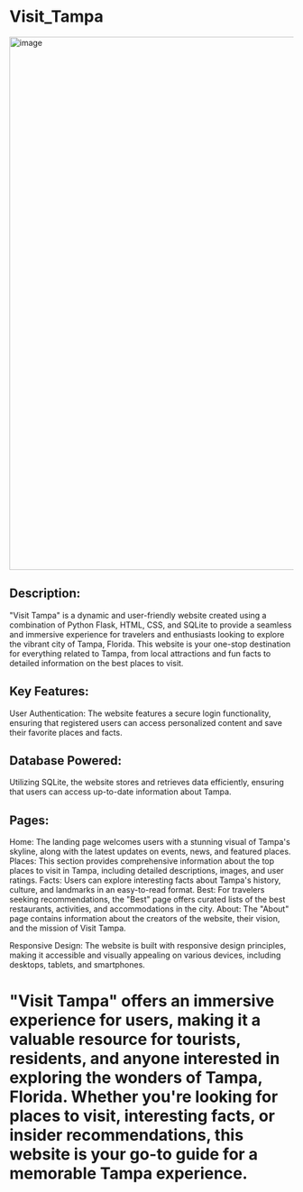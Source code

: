 # Visit_Tampa

<img width="946" alt="image" src="https://github.com/YogeshSavirigana/Visit_Tampa_Final/assets/120144989/f5649119-b28e-4385-988b-a168a014823b">

## Description:

"Visit Tampa" is a dynamic and user-friendly website created using a combination of Python Flask, HTML, CSS, and SQLite to provide a seamless and immersive experience for travelers and enthusiasts looking to explore the vibrant city of Tampa, Florida. This website is your one-stop destination for everything related to Tampa, from local attractions and fun facts to detailed information on the best places to visit.

## Key Features:

User Authentication: The website features a secure login functionality, ensuring that registered users can access personalized content and save their favorite places and facts.

## Database Powered: 

Utilizing SQLite, the website stores and retrieves data efficiently, ensuring that users can access up-to-date information about Tampa.

## Pages:

Home: The landing page welcomes users with a stunning visual of Tampa's skyline, along with the latest updates on events, news, and featured places.
Places: This section provides comprehensive information about the top places to visit in Tampa, including detailed descriptions, images, and user ratings.
Facts: Users can explore interesting facts about Tampa's history, culture, and landmarks in an easy-to-read format.
Best: For travelers seeking recommendations, the "Best" page offers curated lists of the best restaurants, activities, and accommodations in the city.
About: The "About" page contains information about the creators of the website, their vision, and the mission of Visit Tampa.

Responsive Design: The website is built with responsive design principles, making it accessible and visually appealing on various devices, including desktops, tablets, and smartphones.

# "Visit Tampa" offers an immersive experience for users, making it a valuable resource for tourists, residents, and anyone interested in exploring the wonders of Tampa, Florida. Whether you're looking for places to visit, interesting facts, or insider recommendations, this website is your go-to guide for a memorable Tampa experience.
